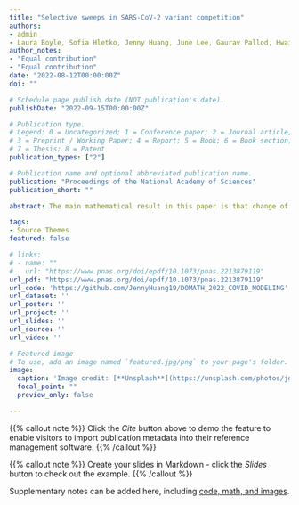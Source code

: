 ```yaml
---
title: "Selective sweeps in SARS-CoV-2 variant competition"
authors:
- admin
- Laura Boyle, Sofia Hletko, Jenny Huang, June Lee, Gaurav Pallod, Hwai-Ray Tung, and Richard Durrett
author_notes:
- "Equal contribution"
- "Equal contribution"
date: "2022-08-12T00:00:00Z"
doi: ""

# Schedule page publish date (NOT publication's date).
publishDate: "2022-09-15T00:00:00Z"

# Publication type.
# Legend: 0 = Uncategorized; 1 = Conference paper; 2 = Journal article;
# 3 = Preprint / Working Paper; 4 = Report; 5 = Book; 6 = Book section;
# 7 = Thesis; 8 = Patent
publication_types: ["2"]

# Publication name and optional abbreviated publication name.
publication: "Proceedings of the National Academy of Sciences"
publication_short: ""

abstract: The main mathematical result in this paper is that change of variables in the ordinary differential equation (ODE) for the competition of two infections in a Susceptible–Infected–Removed (SIR) model shows that the fraction of cases due to the new variant satisfies the logistic differential equation, which models selective sweeps. Fitting the logistic to data from the Global Initiative on Sharing All Influenza Data (GISAID) shows that this correctly predicts the rapid turnover from one dominant variant to another. In addition, our fitting gives sensible estimates of the increase in infectivity. These arguments are applicable to any epidemic modeled by SIR equations.

tags:
- Source Themes
featured: false

# links:
# - name: ""
#   url: "https://www.pnas.org/doi/epdf/10.1073/pnas.2213879119"
url_pdf: "https://www.pnas.org/doi/epdf/10.1073/pnas.2213879119"
url_code: 'https://github.com/JennyHuang19/DOMATH_2022_COVID_MODELING'
url_dataset: ''
url_poster: ''
url_project: ''
url_slides: ''
url_source: ''
url_video: ''

# Featured image
# To use, add an image named `featured.jpg/png` to your page's folder. 
image:
  caption: 'Image credit: [**Unsplash**](https://unsplash.com/photos/jdD8gXaTZsc)'
  focal_point: ""
  preview_only: false

---
```


{{% callout note %}}
Click the *Cite* button above to demo the feature to enable visitors to import publication metadata into their reference management software.
{{% /callout %}}

{{% callout note %}}
Create your slides in Markdown - click the *Slides* button to check out the example.
{{% /callout %}}

Supplementary notes can be added here, including [code, math, and images](https://wowchemy.com/docs/writing-markdown-latex/).
